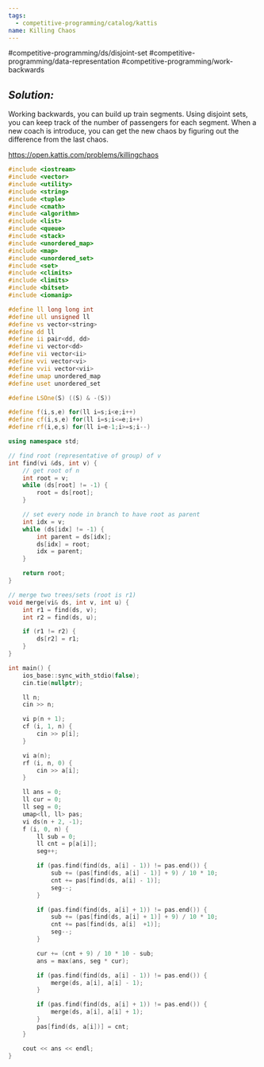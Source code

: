 ```yaml
---
tags:
  - competitive-programming/catalog/kattis
name: Killing Chaos
---
```

#competitive-programming/ds/disjoint-set #competitive-programming/data-representation #competitive-programming/work-backwards 
## _Solution:_
Working backwards, you can build up train segments. Using disjoint sets, you can keep track of the number of passengers for each segment. When a new coach is introduce, you can get the new chaos by figuring out the difference from the last chaos.

https://open.kattis.com/problems/killingchaos
```cpp
#include <iostream>
#include <vector>
#include <utility>
#include <string>
#include <tuple>
#include <cmath>
#include <algorithm>
#include <list>
#include <queue>
#include <stack>
#include <unordered_map>
#include <map>
#include <unordered_set>
#include <set>
#include <climits>
#include <limits>
#include <bitset>
#include <iomanip>

#define ll long long int
#define ull unsigned ll
#define vs vector<string>
#define dd ll
#define ii pair<dd, dd>
#define vi vector<dd>
#define vii vector<ii>
#define vvi vector<vi>
#define vvii vector<vii>
#define umap unordered_map
#define uset unordered_set

#define LSOne(S) ((S) & -(S))

#define f(i,s,e) for(ll i=s;i<e;i++)
#define cf(i,s,e) for(ll i=s;i<=e;i++)
#define rf(i,e,s) for(ll i=e-1;i>=s;i--)

using namespace std;

// find root (representative of group) of v
int find(vi &ds, int v) {
    // get root of n
    int root = v;
    while (ds[root] != -1) {
        root = ds[root];
    }

    // set every node in branch to have root as parent
    int idx = v;
    while (ds[idx] != -1) {
        int parent = ds[idx];
        ds[idx] = root;
        idx = parent;
    }

    return root;
}

// merge two trees/sets (root is r1)
void merge(vi& ds, int v, int u) {
    int r1 = find(ds, v);
    int r2 = find(ds, u);

    if (r1 != r2) {
        ds[r2] = r1;
    }
}

int main() {
    ios_base::sync_with_stdio(false);
    cin.tie(nullptr);

    ll n;
    cin >> n;

    vi p(n + 1);
    cf (i, 1, n) {
        cin >> p[i];
    }

    vi a(n);
    rf (i, n, 0) {
        cin >> a[i];
    }

    ll ans = 0;
    ll cur = 0;
    ll seg = 0;
    umap<ll, ll> pas;
    vi ds(n + 2, -1);
    f (i, 0, n) {
        ll sub = 0;
        ll cnt = p[a[i]];
        seg++;

        if (pas.find(find(ds, a[i] - 1)) != pas.end()) {
            sub += (pas[find(ds, a[i] - 1)] + 9) / 10 * 10;
            cnt += pas[find(ds, a[i] - 1)];
            seg--;
        }

        if (pas.find(find(ds, a[i] + 1)) != pas.end()) {
            sub += (pas[find(ds, a[i] + 1)] + 9) / 10 * 10;
            cnt += pas[find(ds, a[i]  +1)];
            seg--;
        }

        cur += (cnt + 9) / 10 * 10 - sub;
        ans = max(ans, seg * cur);

        if (pas.find(find(ds, a[i] - 1)) != pas.end()) {
            merge(ds, a[i], a[i] - 1);
        }

        if (pas.find(find(ds, a[i] + 1)) != pas.end()) {
            merge(ds, a[i], a[i] + 1);
        }
        pas[find(ds, a[i])] = cnt;
    }

    cout << ans << endl;
}
```